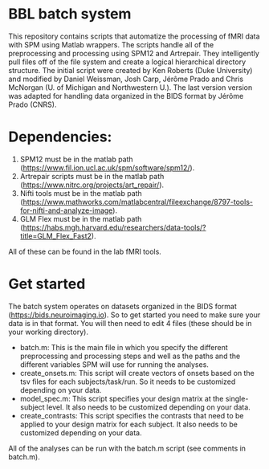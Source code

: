# BBL batch system
This repository contains scripts that automatize the processing of fMRI data with SPM using Matlab wrappers. The scripts handle all of the preprocessing and processing using SPM12 and Artrepair.  They intelligently pull files off of the file system and create a logical hierarchical directory structure.
The initial script were created by Ken Roberts (Duke University) and modified by Daniel Weissman, Josh Carp, Jérôme Prado and Chris McNorgan (U. of Michigan and Northwestern U.). The last version version was adapted for handling data organized in the BIDS format by Jérôme Prado (CNRS).

# Dependencies:

1) SPM12 must be in the matlab path (https://www.fil.ion.ucl.ac.uk/spm/software/spm12/).
2) Artrepair scripts must be in the matlab path (https://www.nitrc.org/projects/art_repair/).
3) Nifti tools must be in the matlab path (https://www.mathworks.com/matlabcentral/fileexchange/8797-tools-for-nifti-and-analyze-image).
4) GLM Flex must be in the matlab path (https://habs.mgh.harvard.edu/researchers/data-tools/?title=GLM_Flex_Fast2).

All of these can be found in the lab fMRI tools.

# Get started

The batch system operates on datasets organized in the BIDS format (https://bids.neuroimaging.io). So to get started you need to make sure your data is in that format. You will then need to edit 4 files (these should be in your working directory).

- batch.m: This is the main file in which you specify the different preprocessing and processing steps and well as the paths and the different variables SPM will use for running the analyses.
- create_onsets.m: This script will create vectors of onsets based on the tsv files for each subjects/task/run. So it needs to be customized depending on your data.
- model_spec.m: This script specifies your design matrix at the single-subject level. It also needs to be customized depending on your data.
- create_contrasts: This script specifies the contrasts that need to be applied to your design matrix for each subject. It also needs to be customized depending on your data.

All of the analyses can be run with the batch.m script (see comments in batch.m).
